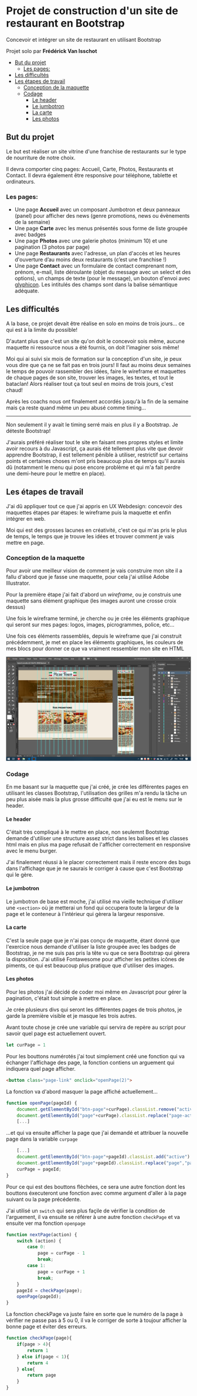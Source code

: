 # Projet de construction d'un site de restaurant en Bootstrap <!-- omit in toc -->
Concevoir et intégrer un site de restaurant en utilisant Bootstrap

Projet solo par **Frédérick Van Isschot**

- [But du projet](#but-du-projet)
  - [Les pages:](#les-pages)
- [Les difficultés](#les-difficultés)
- [Les étapes de travail](#les-étapes-de-travail)
  - [Conception de la maquette](#conception-de-la-maquette)
  - [Codage](#codage)
    - [Le header](#le-header)
    - [Le jumbotron](#le-jumbotron)
    - [La carte](#la-carte)
    - [Les photos](#les-photos)

## But du projet
Le but est réaliser un site vitrine d'une franchise de restaurants sur le type de nourriture de notre choix.

Il devra comporter cinq pages: Accueil, Carte, Photos, Restaurants et Contact. Il devra également être responsive pour téléphone, tablette et ordinateurs.

### Les pages:
- Une page **Accueil** avec un composant Jumbotron et deux panneaux (panel) pour afficher des news (genre promotions, news ou évènements de la semaine)
- Une page **Carte** avec les menus présentés sous forme de liste groupée avec badges
- Une page **Photos** avec une galerie photos (minimum 10) et une pagination (3 photos par page)
- Une page **Restaurants** avec l'adresse, un plan d'accès et les heures d'ouverture d’au moins deux restaurants (c’est une franchise !)
- Une page **Contact** avec un formulaire de contact comprenant nom, prénom, e-mail, liste déroulante (objet du message avec un select et des options), un champs de texte (pour le message), un bouton d'envoi avec [glyphicon](http://glyphicons.com/). Les intitulés des champs sont dans la balise sémantique adéquate. 

## Les difficultés
A la base, ce projet devait être réalise en solo en moins de trois jours... ce qui est à la limite du possible!

D'autant plus que c'est un site qu'on doit le concevoir sois même, aucune maquette ni ressource nous a été fournis, on doit l'imaginer sois même!

Moi qui ai suivi six mois de formation sur la conception d'un site, je peux vous dire que ça ne se fait pas en trois jours! Il faut au moins deux semaines le temps de pouvoir rassembler des idées, faire le wireframe et maquettes de chaque pages de son site, trouver les images, les textes, et tout le bataclan! Alors réaliser tout ça tout seul en moins de trois jours, c'est chaud!

Après les coachs nous ont finalement accordés jusqu'à la fin de la semaine mais ça reste quand même un peu abusé comme timing...

---
Non seulement il y avait le timing serré mais en plus il y a Bootstrap. Je déteste Bootstrap!

J'aurais préféré réaliser tout le site en faisant mes propres styles et limite avoir recours à du Javascript, ça aurais été tellement plus vite que devoir apprendre Bootstrap, il est tellement pénible à utiliser, restrictif sur certains points et certaines choses m'ont pris beaucoup plus de temps qu'il aurais dû (notamment le menu qui pose encore problème et qui m'a fait perdre une demi-heure pour le mettre en place).

## Les étapes de travail
J'ai dû appliquer tout ce que j'ai appris en UX Webdesign: concevoir des maquettes étapes par étapes: le wireframe puis la maquette et enfin intégrer en web.

Moi qui est des grosses lacunes en créativité, c'est ce qui m'as pris le plus de temps, le temps que je trouve les idées et trouver comment je vais mettre en page.

### Conception de la maquette
Pour avoir une meilleur vision de comment je vais construire mon site il a fallu d'abord que je fasse une maquette, pour cela j'ai utilisé Adobe Illustrator.

Pour la première étape j'ai fait d'abord un *wireframe*, ou je construis une maquette sans élément graphique (les images auront une crosse croix dessus)

Une fois le wireframe terminé, je cherche ou je crée les éléments graphique qui seront sur mes pages: logos, images, picrogrammes, police, etc...

Une fois ces éléments rassemblés, depuis le wireframe que j'ai construit précédemment, je met en place les éléments graphiques, les couleurs de mes blocs pour donner ce que va vraiment ressembler mon site en HTML

![La maquette finalisé de ma page d'accueil](./markdown/img_1.png)

### Codage
En me basant sur la maquette que j'ai créé, je crée les différentes pages en utilisant les classes Bootstrap, l'utilisation des grilles m'a rendu la tâche un peu plus aisée mais la plus grosse difficulté que j'ai eu est le menu sur le header.

#### Le header
C'était très compliqué à le mettre en place, non seulemnt Bootstrap demande d'utiliser une structure assez strict dans les balises et les classes html mais en plus ma page refusait de l'afficher correctement en responsive avec le menu burger.

J'ai finalement réussi à le placer correctement mais il reste encore des bugs dans l'affichage que je ne saurais le corriger à cause que c'est Bootstrap qui le gère.

#### Le jumbotron
Le jumbotron de base est moche, j'ai utilisé ma vieille technique d'utiliser une `<section>` où je metterai un fond qui occupera toute la largeur de la page et le conteneur à l'intérieur qui gèrera la largeur responsive.

#### La carte
C'est la seule page que je n'ai pas conçu de maquette, étant donné que l'exercice nous demande d'utiliser la liste groupée avec les badges de Bootstrap, je ne me suis pas pris la tête vu que ce sera Bootstrap qui gèrera la disposition. J'ai utilisé Fontawesome pour afficher les petites icônes de piments, ce qui est beaucoup plus pratique que d'utiliser des images.

#### Les photos
Pour les photos j'ai décidé de coder moi même en Javascript pour gérer la pagination, c'était tout simple à mettre en place.

Je crée plusieurs divs qui seront les différentes pages de trois photos, je garde la première visible et je masque les trois autres.

Avant toute chose je crée une variable qui servira de repère au script pour savoir quel page est actuellement ouvert.

``` javascript
let curPage = 1 
```

Pour les bouttons numérotés j'ai tout simplement créé une fonction qui va échanger l'affichage des page, la fonction contiens un arguement qui indiquera quel page afficher.

``` html
<button class="page-link" onclick="openPage(2)">
```

La fonction va d'abord masquer la page affiché actuellement...

``` javascript
function openPage(pageId) {
    document.getElementById("btn-page"+curPage).classList.remove("active")
    document.getElementById("page"+curPage).classList.replace("page-active","page")
    [...]
```

...et qui va ensuite afficher la page que j'ai demandé et attribuer la nouvelle page dans la variable `curpage`

``` javascript
    [...]
    document.getElementById("btn-page"+pageId).classList.add("active")
    document.getElementById("page"+pageId).classList.replace("page","page-active")
    curPage = pageId;
}
```

Pour ce qui est des bouttons flèchées, ce sera une autre fonction dont les bouttons éxecuteront une fonction avec comme argument d'aller à la page suivant ou la page précédente.

J'ai utilisé un `switch` qui sera plus façile de vérifier la condition de l'arguement, il va ensuite se référer à une autre fonction `checkPage` et va ensuite ver ma fonction `openpage`

``` javascript
function nextPage(action) {
    switch (action) {
	    case 0:
	    	page = curPage - 1
	    	break;
	    case 1:
	    	page = curPage + 1
	    	break;
    }
    pageId = checkPage(page);
    openPage(pageId);
}
```


La fonction checkPage va juste faire en sorte que le numéro de la page à vérifier ne passe pas à 5 ou 0, il va le corriger de sorte à toujour afficher la bonne page et éviter des erreurs.

``` javascript
function checkPage(page){
    if(page > 4){
    	return 1
    } else if(page < 1){
    	return 4
    } else{
    	return page
    }
}
```